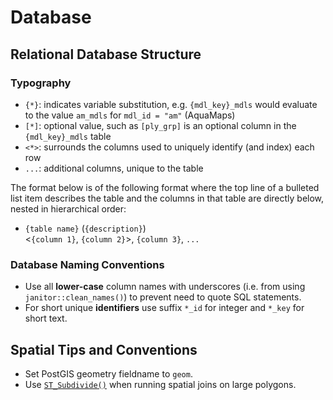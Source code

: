 # Database

## Relational Database Structure

### Typography

- `{*}`: indicates variable substitution, e.g. `{mdl_key}_mdls` would evaluate to the value `am_mdls` for `mdl_id = "am"` (AquaMaps)
- `[*]`: optional value, such as `[ply_grp]` is an optional column in the `{mdl_key}_mdls` table
- `<*>`: surrounds the columns used to uniquely identify (and index) each row
- `...`: additional columns, unique to the table


The format below is of the following format where the top line of a bulleted list item describes the table and the columns in that table are directly below, nested in hierarchical order:

- `{table name}` (`{description}`) \
  <`{column 1}`, `{column 2}`>, `{column 3}`, `...`

### Database Naming Conventions

- Use all **lower-case** column names with underscores (i.e. from using `janitor::clean_names()`) to prevent need to quote SQL statements. 
- For short unique **identifiers** use suffix `*_id` for integer and `*_key` for short text.

## Spatial Tips and Conventions

- Set PostGIS geometry fieldname to `geom`.
- Use [`ST_Subdivide()`](https://postgis.net/docs/ST_Subdivide.html) when running spatial joins on large polygons.

